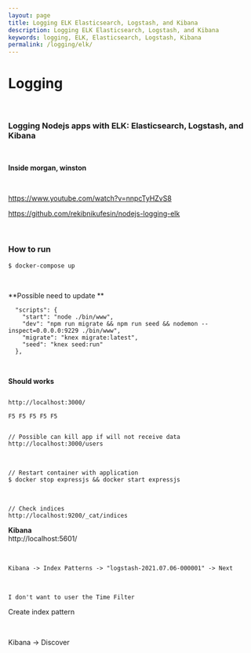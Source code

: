 ```yaml
---
layout: page
title: Logging ELK Elasticsearch, Logstash, and Kibana
description: Logging ELK Elasticsearch, Logstash, and Kibana
keywords: logging, ELK, Elasticsearch, Logstash, Kibana
permalink: /logging/elk/
---
```


# Logging

<br/>

### Logging Nodejs apps with ELK: Elasticsearch, Logstash, and Kibana

<br/>

**Inside morgan, winston**

<br/>

https://www.youtube.com/watch?v=nnpcTyHZvS8

https://github.com/rekibnikufesin/nodejs-logging-elk

<br/>

### How to run

```
$ docker-compose up
```

<br/>

**Possible need to update **

```
  "scripts": {
    "start": "node ./bin/www",
    "dev": "npm run migrate && npm run seed && nodemon --inspect=0.0.0.0:9229 ./bin/www",
    "migrate": "knex migrate:latest",
    "seed": "knex seed:run"
  },
```

<br/>

**Should works**

```

http://localhost:3000/

F5 F5 F5 F5 F5


// Possible can kill app if will not receive data
http://localhost:3000/users
```

<br/>

```
// Restart container with application
$ docker stop expressjs && docker start expressjs
```

<br/>

```
// Check indices
http://localhost:9200/_cat/indices

```

**Kibana**  
http://localhost:5601/

<br/>

```
Kibana -> Index Patterns -> "logstash-2021.07.06-000001" -> Next
```

<br/>

```
I don't want to user the Time Filter
```

Create index pattern

<br/>

Kibana -> Discover
